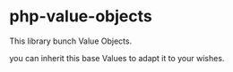 # php-value-objects

This library bunch Value Objects.

you can inherit this base Values to adapt it to your wishes.
